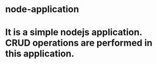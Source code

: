 # node-application
<h1>It is a simple nodejs application. CRUD operations are performed in this application.</h1>

